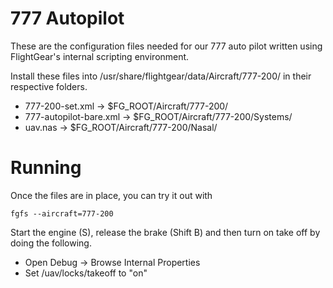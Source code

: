 777 Autopilot
=============

These are the configuration files needed for our 777 auto pilot
written using FlightGear's internal scripting environment.


Install these files into /usr/share/flightgear/data/Aircraft/777-200/
in their respective folders.


- 777-200-set.xml -> $FG_ROOT/Aircraft/777-200/
- 777-autopilot-bare.xml -> $FG_ROOT/Aircraft/777-200/Systems/
- uav.nas -> $FG_ROOT/Aircraft/777-200/Nasal/


Running
=======

Once the files are in place, you can try it out with

    fgfs --aircraft=777-200

Start the engine (S), release the brake (Shift B) and then turn on take off
by doing the following.

- Open Debug -> Browse Internal Properties
- Set /uav/locks/takeoff to "on"

